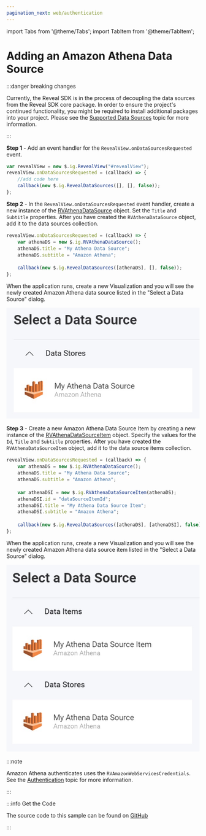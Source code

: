 ```yaml
---
pagination_next: web/authentication
---
```


import Tabs from '@theme/Tabs';
import TabItem from '@theme/TabItem';

# Adding an Amazon Athena Data Source

:::danger breaking changes

Currently, the Reveal SDK is in the process of decoupling the data sources from the Reveal SDK core package. In order to ensure the project's continued functionality, you might be required to install additional packages into your project. Please see the [Supported Data Sources](web/datasources.md#supported-data-sources) topic for more information.

:::

**Step 1** - Add an event handler for the `RevealView.onDataSourcesRequested` event.

```js
var revealView = new $.ig.RevealView("#revealView");
revealView.onDataSourcesRequested = (callback) => {
    //add code here
    callback(new $.ig.RevealDataSources([], [], false));
};
```

**Step 2** - In the `RevealView.onDataSourcesRequested` event handler, create a new instance of the [RVAthenaDataSource](https://help.revealbi.io/api/javascript/latest/classes/rvathenadatasource.html) object. Set the `Title` and `Subtitle` properties. After you have created the `RVAthenaDataSource` object, add it to the data sources collection.

```js
revealView.onDataSourcesRequested = (callback) => {
    var athenaDS = new $.ig.RVAthenaDataSource();
    athenaDS.title = "My Athena Data Source";
    athenaDS.subtitle = "Amazon Athena";

    callback(new $.ig.RevealDataSources([athenaDS], [], false));
};
```

When the application runs, create a new Visualization and you will see the newly created Amazon Athena data source listed in the "Select a Data Source" dialog.

![](images/amazon-athena-data-source.jpg)

**Step 3** - Create a new Amazon Athena Data Source Item by creating a new instance of the [RVAthenaDataSourceItem](https://help.revealbi.io/api/javascript/latest/classes/rvathenadatasourceitem.html) object. Specify the values for the `Id`, `Title` and `Subtitle` properties. After you have created the `RVAthenaDataSourceItem` object, add it to the data source items collection.

```js
revealView.onDataSourcesRequested = (callback) => {
    var athenaDS = new $.ig.RVAthenaDataSource();
    athenaDS.title = "My Athena Data Source";
    athenaDS.subtitle = "Amazon Athena";

    var athenaDSI = new $.ig.RVAthenaDataSourceItem(athenaDS);
    athenaDSI.id = "dataSourceItemId";
    athenaDSI.title = "My Athena Data Source Item";
    athenaDSI.subtitle = "Amazon Athena";

    callback(new $.ig.RevealDataSources([athenaDS], [athenaDSI], false));
};
```

When the application runs, create a new Visualization and you will see the newly created Amazon Athena data source item listed in the "Select a Data Source" dialog.

![](images/amazon-athena-data-source-item.jpg)

:::note

Amazon Athena authenticates uses the `RVAmazonWebServicesCredentials`. See the [Authentication](../authentication.md#amazon-web-services) topic for more information.

:::

:::info Get the Code

The source code to this sample can be found on [GitHub](https://github.com/RevealBi/sdk-samples-javascript/tree/main/DataSources/Amazon-Athena)

:::
